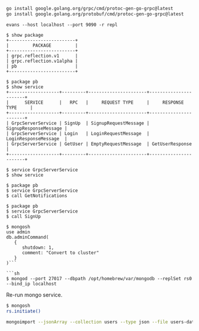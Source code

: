 ```sh
go install google.golang.org/grpc/cmd/protoc-gen-go-grpc@latest
go install google.golang.org/protobuf/cmd/protoc-gen-go-grpc@latest
```

```
evans --host localhost --port 9090 -r repl

$ show package
+-------------------------+
|         PACKAGE         |
+-------------------------+
| grpc.reflection.v1      |
| grpc.reflection.v1alpha |
| pb                      |
+-------------------------+

$ package pb
$ show service
+-------------------+---------+----------------------+-----------------------+
|      SERVICE      |   RPC   |     REQUEST TYPE     |     RESPONSE TYPE     |
+-------------------+---------+----------------------+-----------------------+
| GrpcServerService | SignUp  | SignupRequestMessage | SignupResponseMessage |
| GrpcServerService | Login   | LoginRequestMessage  | LoginResponseMessage  |
| GrpcServerService | GetUser | EmptyRequestMessage  | GetUserResponse       |
+-------------------+---------+----------------------+-----------------------+

$ service GrpcServerService
$ show service
```

```
$ package pb
$ service GrpcServerService
$ call GetNotifications
```

```
$ package pb
$ service GrpcServerService
$ call SignUp
```

```
$ mongosh
use admin
db.adminCommand(
   {
      shutdown: 1,
      comment: "Convert to cluster"
   }
)```

```sh
$ mongod --port 27017 --dbpath /opt/homebrew/var/mongodb --replSet rs0 --bind_ip localhost
```

Re-run mongo service.

```sh
$ mongosh
rs.initiate()
```

```sh
mongoimport --jsonArray --collection users --type json --file users-data.json
```